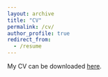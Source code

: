 ```yaml
---
layout: archive
title: "CV"
permalink: /cv/
author_profile: true
redirect_from:
  - /resume
---
```

My CV can be downloaded [here](http://shinghon.github.io/files/CV_Shing_Hon_15AUG2020_Short.pdf).
